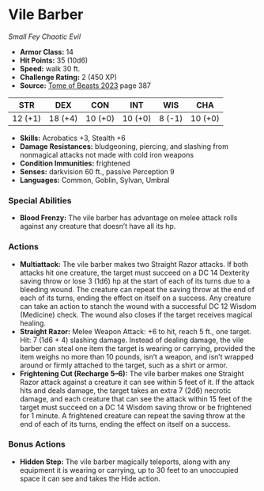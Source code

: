 # Vile Barber

*Small* *Fey* *Chaotic Evil*

- **Armor Class:** 14
- **Hit Points:** 35 (10d6)
- **Speed:** walk 30 ft.
- **Challenge Rating:** 2 (450 XP)
- **Source:** [Tome of Beasts 2023](https://koboldpress.com/kpstore/product/tome-of-beasts-1-2023-edition/) page 387

| STR | DEX | CON | INT | WIS | CHA |
| --- | --- | --- | --- | --- | --- |
| 12 (+1) | 18 (+4) | 10 (+0) | 10 (+0) | 8 (-1) | 10 (+0) |

- **Skills:** Acrobatics +3, Stealth +6
- **Damage Resistances:** bludgeoning, piercing, and slashing from nonmagical attacks not made with cold iron weapons
- **Condition Immunities:** frightened
- **Senses:** darkvision 60 ft., passive Perception 9
- **Languages:** Common, Goblin, Sylvan, Umbral

### Special Abilities

- **Blood Frenzy:** The vile barber has advantage on melee attack rolls against any creature that doesn’t have all its hp.

### Actions

- **Multiattack:** The vile barber makes two Straight Razor attacks. If both attacks hit one creature, the target must succeed on a DC 14 Dexterity saving throw or lose 3 (1d6) hp at the start of each of its turns due to a bleeding wound. The creature can repeat the saving throw at the end of each of its turns, ending the effect on itself on a success. Any creature can take an action to stanch the wound with a successful DC 12 Wisdom (Medicine) check. The wound also closes if the target receives magical healing.
- **Straight Razor:** Melee Weapon Attack: +6 to hit, reach 5 ft., one target. Hit: 7 (1d6 + 4) slashing damage. Instead of dealing damage, the vile barber can steal one item the target is wearing or carrying, provided the item weighs no more than 10 pounds, isn’t a weapon, and isn’t wrapped around or firmly attached to the target, such as a shirt or armor.
- **Frightening Cut (Recharge 5–6):** The vile barber makes one Straight Razor attack against a creature it can see within 5 feet of it. If the attack hits and deals damage, the target takes an extra 7 (2d6) necrotic damage, and each creature that can see the attack within 15 feet of the target must succeed on a DC 14 Wisdom saving throw or be frightened for 1 minute. A frightened creature can repeat the saving throw at the end of each of its turns, ending the effect on itself on a success.

### Bonus Actions

- **Hidden Step:** The vile barber magically teleports, along with any equipment it is wearing or carrying, up to 30 feet to an unoccupied space it can see and takes the Hide action.
